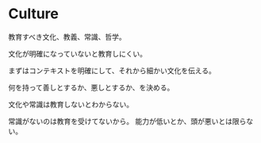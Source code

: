 # Culture

教育すべき文化、教義、常識、哲学。

文化が明確になっていないと教育しにくい。

まずはコンテキストを明確にして、それから細かい文化を伝える。

何を持って善しとするか、悪しとするか、を決める。

文化や常識は教育しないとわからない。

常識がないのは教育を受けてないから。
能力が低いとか、頭が悪いとは限らない。
